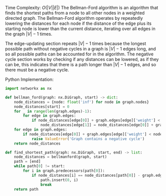 Time Complexity: $O(|V||E|)$
The Bellman-Ford algorithm is an algorithm that finds the shortest paths from a node to all other nodes in a weighted directed graph. The Bellman-Ford algorithm operates by repeatedly lowering the distances for each node if the distance of the edge plus its starting node is lower than the current distance, iterating over all edges in the graph $|V|-1$ times.

The edge-updating section repeats $|V|-1$ times because the longest possible path without negative cycles in a graph is $|V|-1$ edges long, and so all possible paths can be accounted for in the algorithm. The negative cycle section works by checking if any distances can be lowered, as if they can be, this indicates that there is a path longer than $|V|-1$ edges, and so there must be a negative cycle.


Python Implementation:
```python
import networkx as nx

def bellman_ford(graph: nx.DiGraph, start) -> dict:
    node_distances = {node: float('inf') for node in graph.nodes}
    node_distances[start] = 0
    for _ in range(len(graph.edges)-1):
        for edge in graph.edges:
            if node_distances[edge[0]] + graph.edges[edge]['weight'] < node_distances[edge[1]]:
                node_distances[edge[1]] = node_distances[edge[0]] + graph.edges[edge]['weight']
    for edge in graph.edges:
        if node_distances[edge[0]] + graph.edges[edge]['weight'] < node_distances[edge[1]]:
            raise ValueError('Graph contains a negative cycle')
    return node_distances

def find_shortest_path(graph: nx.DiGraph, start, end) -> list:
    node_distances = bellmanford(graph, start)
    path = [end]
    while path[0] != start:
        for i in graph.predecessors(path[0]):
            if node_distances[i] == node_distances[path[0]] - graph.edges[i,path[0]]['weight']:
                path.insert(0, i)
                break
    return path
```